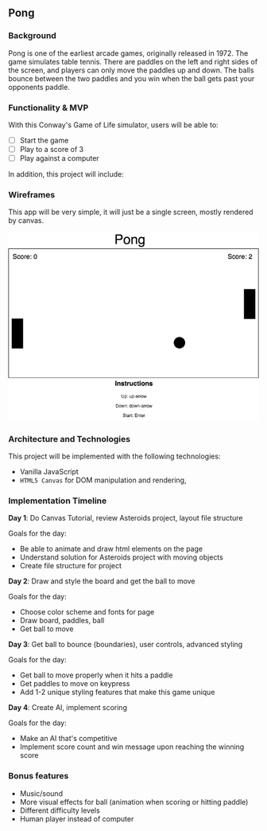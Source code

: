 ## Pong

### Background

Pong is one of the earliest arcade games, originally released in 1972.
The game simulates table tennis. There are paddles on the left and right sides
of the screen, and players can only move the paddles up and down.  The balls
bounce between the two paddles and you win when the ball gets past your
opponents paddle.

### Functionality & MVP  

With this Conway's Game of Life simulator, users will be able to:

- [ ] Start the game
- [ ] Play to a score of 3
- [ ] Play against a computer

In addition, this project will include:

### Wireframes

This app will be very simple, it will just be a single screen, mostly rendered
by canvas.

![wireframes](wireframe.png)

### Architecture and Technologies


This project will be implemented with the following technologies:

- Vanilla JavaScript
- `HTML5 Canvas` for DOM manipulation and rendering,

### Implementation Timeline

**Day 1**: Do Canvas Tutorial, review Asteroids project, layout file structure

Goals for the day:
- Be able to animate and draw html elements on the page
- Understand solution for Asteroids project with moving objects
- Create file structure for project

**Day 2**: Draw and style the board and get the ball to move

Goals for the day:
- Choose color scheme and fonts for page
- Draw board, paddles, ball
- Get ball to move

**Day 3**: Get ball to bounce (boundaries), user controls, advanced styling

Goals for the day:
- Get ball to move properly when it hits a paddle
- Get paddles to move on keypress
- Add 1-2 unique styling features that make this game unique


**Day 4**: Create AI, implement scoring

Goals for the day:
- Make an AI that's competitive
- Implement score count and win message upon reaching the winning score

### Bonus features

- Music/sound
- More visual effects for ball (animation when scoring or hitting paddle)
- Different difficulty levels
- Human player instead of computer
